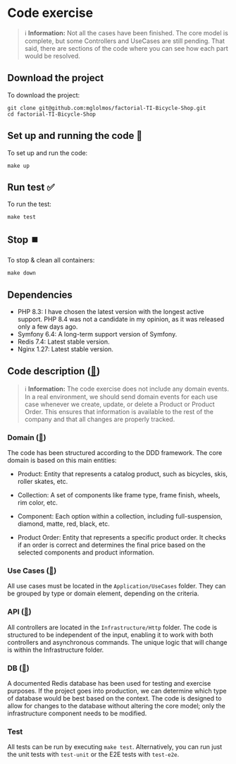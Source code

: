 # Code exercise

> ℹ️ **Information:** Not all the cases have been finished. The core model is complete, but some Controllers and UseCases are still pending. That said, there are sections of the code where you can see how each part would be resolved.

## Download the project
To download the project:
```
git clone git@github.com:mglolmos/factorial-TI-Bicycle-Shop.git
cd factorial-TI-Bicycle-Shop
```

## Set up and running the code 🚀

To set up and run the code:
```
make up
```

## Run test ✅
To run the test:
```
make test
```

## Stop ⏹️
To stop & clean all containers:
```
make down
```

## Dependencies
* PHP 8.3: I have chosen the latest version with the longest active support. PHP 8.4 was not a candidate in my opinion, as it was released only a few days ago. 
* Symfony 6.4: A long-term support version of Symfony.
* Redis 7.4: Latest stable version.
* Nginx 1.27: Latest stable version.

## Code description ([🔗](code_description.md))
> ℹ️ **Information:** The code exercise does not include any domain events. In a real environment, we should send domain events for each use case whenever we create, update, or delete a Product or Product Order. This ensures that information is available to the rest of the company and that all changes are properly tracked.


### Domain ([🔗](code_description/domain.md))

The code has been structured according to the DDD framework. The core domain is based on this main entities:
* Product: Entity that represents a catalog product, such as bicycles, skis, roller skates, etc.
* Collection: A set of components like frame type, frame finish, wheels, rim color, etc.
* Component: Each option within a collection, including full-suspension, diamond, matte, red, black, etc.

* Product Order: Entity that represents a specific product order. It checks if an order is correct and determines the final price based on the selected components and product information.

### Use Cases ([🔗](code_description/use_cases.md))

All use cases must be located in the `Application/UseCases` folder. They can be grouped by type or domain element, depending on the criteria.

### API ([🔗](code_description/api.md))
All controllers are located in the `Infrastructure/Http` folder. The code is structured to be independent of the input, enabling it to work with both controllers and asynchronous commands. The unique logic that will change is within the Infrastructure folder.

### DB ([🔗](code_description/db.md))
A documented Redis database has been used for testing and exercise purposes. If the project goes into production, we can determine which type of database would be best based on the context. The code is designed to allow for changes to the database without altering the core model; only the infrastructure component needs to be modified.

### Test
All tests can be run by executing `make test`. Alternatively, you can run just the unit tests with `test-unit` or the E2E tests with `test-e2e`.

